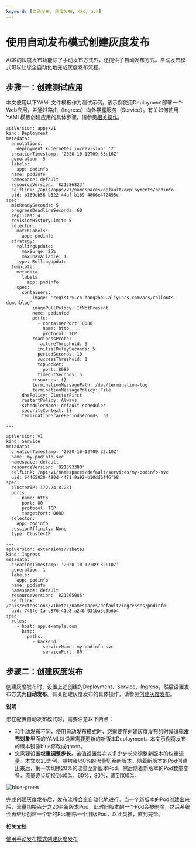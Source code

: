 ```yaml
---
keyword: [自动发布, 灰度发布, K8s, ack]
---
```


# 使用自动发布模式创建灰度发布

ACK的灰度发布功能除了手动发布方式外，还提供了自动发布方式。自动发布模式可以让您全自动化地完成灰度发布流程。

## 步骤一：创建测试应用

本文使用以下YAML文件模板作为测试示例。该示例使用Deployment部署一个Web应用，并通过路由（Ingress）向外暴露服务（Service）。有关如何使用YAML模板创建应用的具体步骤，请参见[相关操作](/cn.zh-CN/Kubernetes集群用户指南/应用/工作负载/使用镜像创建无状态Deployment应用.md)。

```
apiVersion: apps/v1
kind: Deployment
metadata:
  annotations:
    deployment.kubernetes.io/revision: '2'
  creationTimestamp: '2020-10-12T09:33:16Z'
  generation: 5
  labels:
    app: podinfo
  name: podinfo
  namespace: default
  resourceVersion: '821586823'
  selfLink: /apis/apps/v1/namespaces/default/deployments/podinfo
  uid: b169eb56-b622-44af-b109-4806e472495c
spec:
  minReadySeconds: 5
  progressDeadlineSeconds: 60
  replicas: 4
  revisionHistoryLimit: 5
  selector:
    matchLabels:
      app: podinfo
  strategy:
    rollingUpdate:
      maxSurge: 25%
      maxUnavailable: 1
    type: RollingUpdate
  template:
    metadata:
      labels:
        app: podinfo
    spec:
      containers:
        - image: 'registry.cn-hangzhou.aliyuncs.com/acs/rollouts-demo:blue'
          imagePullPolicy: IfNotPresent
          name: podinfod
          ports:
            - containerPort: 8080
              name: http
              protocol: TCP
          readinessProbe:
            failureThreshold: 3
            initialDelaySeconds: 5
            periodSeconds: 10
            successThreshold: 1
            tcpSocket:
              port: 8080
            timeoutSeconds: 5
          resources: {}
          terminationMessagePath: /dev/termination-log
          terminationMessagePolicy: File
      dnsPolicy: ClusterFirst
      restartPolicy: Always
      schedulerName: default-scheduler
      securityContext: {}
      terminationGracePeriodSeconds: 30

---

apiVersion: v1
kind: Service
metadata:
  creationTimestamp: '2020-10-12T09:32:10Z'
  name: my-podinfo-svc
  namespace: default
  resourceVersion: '821593380'
  selfLink: /api/v1/namespaces/default/services/my-podinfo-svc
  uid: 64465020-490d-4471-9a92-b10dd6f46fb8
spec:
  clusterIP: 172.24.8.231
  ports:
    - name: http
      port: 80
      protocol: TCP
      targetPort: 8080
  selector:
    app: podinfo
  sessionAffinity: None
  type: ClusterIP

---
apiVersion: extensions/v1beta1
kind: Ingress
metadata:
  creationTimestamp: '2020-10-12T09:32:10Z'
  generation: 1
  labels:
    app: podinfo
  name: podinfo
  namespace: default
  resourceVersion: '821265085'
  selfLink: /apis/extensions/v1beta1/namespaces/default/ingresses/podinfo
  uid: 746fef1a-c876-41e8-a246-031ba3e3b6b4
spec:
  rules:
    - host: app.example.com
      http:
        paths:
          - backend:
              serviceName: my-podinfo-svc
              servicePort: 80
```

## 步骤二：创建灰度发布

创建灰度发布时，设置上述创建的Deployment、Service、Ingress，然后设置发布方式为**自动发布**。有关创建灰度发布的具体操作，请参见[创建灰度发布](/cn.zh-CN/Kubernetes集群用户指南/发布/灰度发布/创建灰度发布.md)。

**说明：**

您在配置自动发布模式时，需要注意以下两点：

-   和手动发布不同，使用自动发布模式时，您需要在创建灰度发布的时候编辑**发布对象**里面的YAML以设置需要更新的新版本Deployment。本文示例将发布的版本镜像blue修改成green。
-   您需要设置**权重调整步长**。该值设置每次以多少步长来调整新版本的权重流量。本文以20为例，期初会以0%的流量切至新版本。随着新版本的Pod创建出来后，第一次切换20%的流量至新版本Pod，然后随着新版本的Pod数量变多，流量逐步切换到40%，60%，80%，直到100%。

![blue-green](https://static-aliyun-doc.oss-accelerate.aliyuncs.com/assets/img/zh-CN/5911652061/p172655.png)

完成创建灰度发布后，发布流程会全自动化地进行。当一个新版本的Pod创建出来后，流量切换百分之20至新版本Pod，此时旧版本的一个Pod会被删除，然后系统会再继续创建一个新的Pod删除一个旧版Pod，以此类推，直到完毕。

**相关文档**  


[使用手动发布模式创建灰度发布](/cn.zh-CN/Kubernetes集群用户指南/发布/灰度发布/使用手动发布模式创建灰度发布.md)

